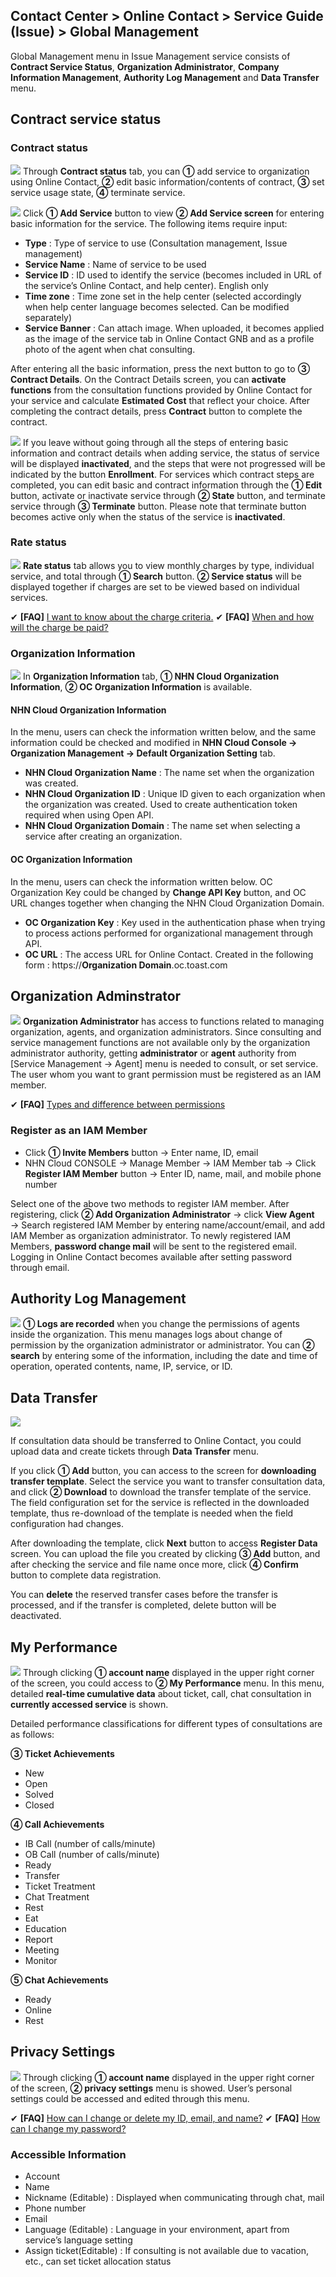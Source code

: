 ## Contact Center > Online Contact > Service Guide (Issue) > Global Management
Global Management menu in Issue Management service consists of **Contract Service Status**, **Organization Administrator**, **Company Information Management**, **Authority Log Management** and **Data Transfer** menu.

## Contract service status
### Contract status
![](http://static.toastoven.net/prod_contact_center/2.1.1-(1)_im_en.png)
Through **Contract status** tab, you can **①** add service to organization using Online Contact, **②** edit basic information/contents of contract, **③** set service usage state, **④** terminate service.

![](http://static.toastoven.net/prod_contact_center/2.1.1-(2)_im_en.png)
Click **① Add Service** button to view **② Add Service screen** for entering basic information for the service. The following items require input:

- **Type** : Type of service to use (Consultation management, Issue management)
- **Service Name** : Name of service to be used
- **Service ID** : ID used to identify the service (becomes included in URL of the service’s Online Contact, and help center). English only
- **Time zone** : Time zone set in the help center (selected accordingly when help center language becomes selected. Can be modified separately)
- **Service Banner** : Can attach image. When uploaded, it becomes applied as the image of the service tab in Online Contact GNB and as a profile photo of the agent when chat consulting.

After entering all the basic information, press the next button to go to **③ Contract Details**. On the Contract Details screen, you can **activate functions** from the consultation functions provided by Online Contact for your service and calculate **Estimated Cost** that reflect your choice. After completing the contract details, press **Contract** button to complete the contract.

![](http://static.toastoven.net/prod_contact_center/2.1.1-(3)_im_en.png)
If you leave without going through all the steps of entering basic information and contract details when adding service, the status of service will be displayed **inactivated**, and the steps that were not progressed will be indicated by the button **Enrollment**. For services which contract steps are completed, you can edit basic and contract information through the **① Edit** button, activate or inactivate service through **② State** button, and terminate service through **③ Terminate** button. Please note that terminate button becomes active only when the status of the service is **inactivated**.

### Rate status
![](http://static.toastoven.net/prod_contact_center/2.1.1-(4)_im_en.png)
**Rate status** tab allows you to view monthly charges by type, individual service, and total through **① Search** button. **② Service status** will be displayed together if charges are set to be viewed based on individual services.

✔ **\[FAQ]** [I want to know about the charge criteria.](https://nhn-contact.oc.toast.com/oceng/hc/article/148/)
✔ **\[FAQ]** [When and how will the charge be paid?](https://nhn-contact.oc.toast.com/oceng/hc/article/147/)

### Organization Information
![](http://static.toastoven.net/prod_contact_center/2.1.1-(5)_im_en.png)
In **Organization Information** tab, **① NHN Cloud Organization Information**, **② OC Organization Information** is available.

#### NHN Cloud Organization Information
In the menu, users can check the information written below, and the same information could be checked and modified in **NHN Cloud Console → Organization Management → Default Organization Setting** tab.

- **NHN Cloud Organization Name** : The name set when the organization was created.
- **NHN Cloud Organization ID** : Unique ID given to each organization when the organization was created. Used to create authentication token required when using Open API.
- **NHN Cloud Organization Domain** : The name set when selecting a service after creating an organization.

#### OC Organization Information
In the menu, users can check the information written below. OC Organization Key could be changed by **Change API Key** button, and OC URL changes together when changing the NHN Cloud Organization Domain.

- **OC Organization Key** : Key used in the authentication phase when trying to process actions performed for organizational management through API.
- **OC URL** : The access URL for Online Contact. Created in the following form : https://**Organization Domain**.oc.toast.com

## Organization Adminstrator
![](http://static.toastoven.net/prod_contact_center/2.1.2-(1)_im_en.png)
**Organization Administrator** has access to functions related to managing organization, agents, and organization administrators.
Since consulting and service management functions are not available only by the organization administrator authority, getting **administrator** or **agent** authority from [Service Management → Agent] menu is needed to consult, or set service.
The user whom you want to grant permission must be registered as an IAM member.

✔ **\[FAQ]** [Types and difference between permissions](https://nhn-contact.oc.toast.com/oceng/hc/article/119/)

### Register as an IAM Member

- Click **① Invite Members** button → Enter name, ID, email
- NHN Cloud CONSOLE → Manage Member → IAM Member tab → Click **Register IAM Member** button → Enter ID, name, mail, and mobile phone number

Select one of the above two methods to register IAM member. After registering, click **② Add Organization Administrator** → click **View Agent** → Search registered IAM Member by entering name/account/email, and add IAM Member as organization administrator.
To newly registered IAM Members, **password change mail** will be sent to the registered email. Logging in Online Contact becomes available after setting password through email.

## Authority Log Management
![](http://static.toastoven.net/prod_contact_center/2.1.4-(1)_im_en.png)
**① Logs are recorded** when you change the permissions of agents inside the organization. This menu manages logs about change of permission by the organization administrator or administrator. You can **② search** by entering some of the information, including the date and time of operation, operated contents, name, IP, service, or ID.

## Data Transfer
![](http://static.toastoven.net/prod_contact_center/2.1.6-(2)_en.png)

If consultation data should be transferred to Online Contact, you could upload data and create tickets through **Data Transfer** menu.

If you click **① Add** button, you can access to the screen for **downloading transfer template**. Select the service you want to transfer consultation data, and click **② Download** to download the transfer template of the service. The field configuration set for the service is reflected in the downloaded template, thus re-download of the template is needed when the field configuration had changes.

After downloading the template, click **Next** button to access **Register Data** screen.
You can upload the file you created by clicking **③ Add** button, and after checking the service and file name once more, click **④ Confirm** button to complete data registration.

You can **delete** the reserved transfer cases before the transfer is processed, and if the transfer is completed, delete button will be deactivated.

## My Performance
![](http://static.toastoven.net/prod_contact_center/2.1.4-(2)_im_en.png)
Through clicking **① account name** displayed in the upper right corner of the screen, you could access to **② My Performance** menu.
In this menu, detailed **real-time cumulative data** about ticket, call, chat consultation in **currently accessed service** is shown.

Detailed performance classifications for different types of consultations are as follows:

**③ Ticket Achievements**

- New
- Open
- Solved
- Closed

**④ Call Achievements**

- IB Call (number of calls/minute)
- OB Call (number of calls/minute)
- Ready
- Transfer
- Ticket Treatment
- Chat Treatment
- Rest
- Eat
- Education
- Report
- Meeting
- Monitor

**⑤ Chat Achievements**

- Ready
- Online
- Rest

## Privacy Settings
![](http://static.toastoven.net/prod_contact_center/2.1.5-(1)_im_en.png)
Through clicking **① account name** displayed in the upper right corner of the screen, **② privacy settings** menu is showed. User’s personal settings could be accessed and edited through this menu.

✔ **\[FAQ]** [How can I change or delete my ID, email, and name?](https://nhn-contact.oc.toast.com/oceng/hc/article/106/)
✔ **\[FAQ]** [How can I change my password?](https://nhn-contact.oc.toast.com/oceng/hc/article/108/)

### Accessible Information

- Account
- Name
- Nickname (Editable) : Displayed when communicating through chat, mail
- Phone number
- Email
- Language (Editable) : Language in your environment, apart from service’s language setting
- Assign ticket(Editable) : If consulting is not available due to vacation, etc., can set ticket allocation status
